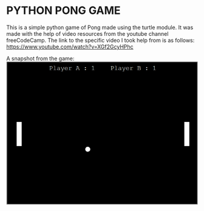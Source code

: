 # PYTHON PONG GAME
This is a simple python game of Pong made using the turtle module. It was made with the help of video resources from the youtube channel freeCodeCamp. The link to the specific video I took help from is as follows: https://www.youtube.com/watch?v=XGf2GcyHPhc

A snapshot from the game:
![alt text](https://github.com/AbinashChetia/Python_Game/blob/main/snapshot.png)
